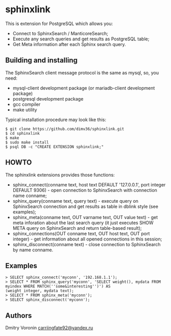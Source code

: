 # sphinxlink

This is extension for PostgreSQL which allows you:
* Connect to SphinxSearch / ManticoreSearch;
* Execute any search queries and get results as PostgreSQL table;
* Get Meta information after each Sphinx search query.

## Building and installing

The SphinxSearch client message protocol is the same as mysql, so, you need:
* mysql-client development package (or mariadb-client development package)
* postgresql development package
* gcc compiler
* make utility

Typical installation procedure may look like this:
    
    $ git clone https://github.com/dimv36/sphinxlink.git
    $ cd sphinxlink
    $ make
    $ sudo make install
    $ psql DB -c "CREATE EXTENSION sphinxlink;"

## HOWTO

The sphinxlink extensions provides those functions:

* sphinx_connect(conname text, host text DEFAULT '127.0.0.1', port integer DEFAULT 9306) - open connection to SphinxSearch with connection name conname;
* sphinx_query(conname text, query text) - execute query on SphinxSearch connection and get results as table in dblink style (see examples);
* sphinx_meta(conname text, OUT varname text, OUT value text) - get meta inforation about the last search query (it just executes SHOW META query on SphinxSearch and return table-based result);
* sphinx_connections(OUT conname text, OUT host text, OUT port integer) - get information about all opened connections in this session;
* sphinx_disconnect(conname text) - close connection to SphinxSearch by name conname.

## Examples

    > SELECT sphinx_connect('myconn', '192.168.1.1');
    > SELECT * FROM sphinx_query('myconn', 'SELECT weight(), mydata FROM myindex WHERE MATCH(''some&interesting'')') AS 
    (weight integer, mydata text);
    > SELECT * FROM sphinx_meta('myconn');
    > SELECT sphinx_disconnect('myconn');
    
## Authors
Dmitry Voronin <carriingfate92@yandex.ru>
